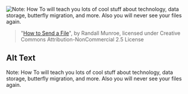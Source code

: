 ![Note: How To will teach you lots of cool stuff about technology, data storage, butterfly migration, and more. Also you will never see your files again.](https://imgs.xkcd.com/comics/how_to_send_a_file.png)
> "[How to Send a File](https://xkcd.com/2194/)", by Randall Munroe, licensed under Creative Commons Attribution-NonCommercial 2.5 License

## Alt Text
Note: How To will teach you lots of cool stuff about technology, data storage, butterfly migration, and more. Also you will never see your files again.
